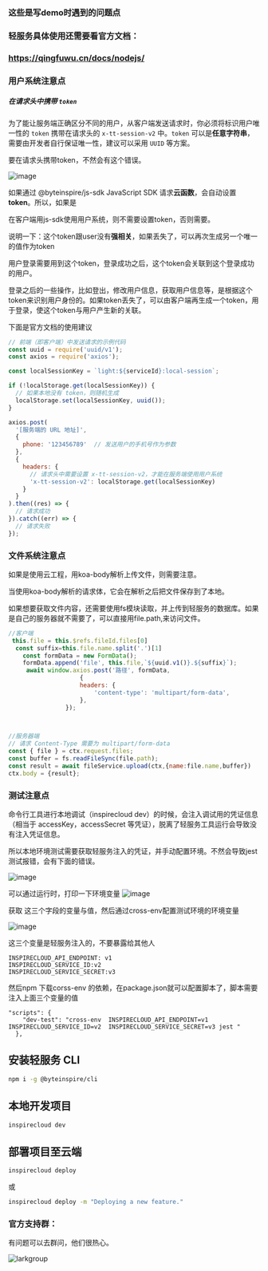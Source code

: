 ### 这些是写demo时遇到的问题点

### 轻服务具体使用还需要看官方文档：

### https://qingfuwu.cn/docs/nodejs/

### 用户系统注意点

##### 在请求头中携带 `token`

为了能让服务端正确区分不同的用户，从客户端发送请求时，你必须将标识用户唯一性的 `token` 携带在请求头的 `x-tt-session-v2` 中。`token` 可以是**任意字符串**，需要由开发者自行保证唯一性，建议可以采用 `UUID` 等方案。

要在请求头携带token，不然会有这个错误。

![image](https://user-images.githubusercontent.com/63062575/150188765-a129e4ad-7a46-46e0-958a-f1f727ef4186.png)

如果通过 @byteinspire/js-sdk JavaScript SDK 请求**云函数**，会自动设置 **token**。所以，如果是

在客户端用js-sdk使用用户系统，则不需要设置token，否则需要。





说明一下：这个token跟user没有**强相关**，如果丢失了，可以再次生成另一个唯一的值作为token

用户登录需要用到这个token，登录成功之后，这个token会关联到这个登录成功的用户。

登录之后的一些操作，比如登出，修改用户信息，获取用户信息等，是根据这个token来识别用户身份的。如果token丢失了，可以由客户端再生成一个token，用于登录，使这个token与用户产生新的关联。



下面是官方文档的使用建议

```javascript
// 前端（即客户端）中发送请求的示例代码
const uuid = require('uuid/v1');
const axios = require('axios');

const localSessionKey = `light:${serviceId}:local-session`;

if (!localStorage.get(localSessionKey)) {
  // 如果本地没有 token，则随机生成
  localStorage.set(localSessionKey, uuid());
}

axios.post(
  '[服务端的 URL 地址]',
  {
    phone: '123456789'  // 发送用户的手机号作为参数
  },
  {
    headers: {
      // 请求头中需要设置 x-tt-session-v2，才能在服务端使用用户系统
      'x-tt-session-v2': localStorage.get(localSessionKey)
    }
  }
).then((res) => {
  // 请求成功
}).catch((err) => {
  // 请求失败
});
```

### 文件系统注意点

如果是使用云工程，用koa-body解析上传文件，则需要注意。

当使用koa-body解析的请求体，它会在解析之后把文件保存到了本地。

如果想要获取文件内容，还需要使用fs模块读取，并上传到轻服务的数据库。如果是自己的服务器就不需要了，可以直接用file.path,来访问文件。

```js
//客户端
 this.file = this.$refs.fileId.files[0]
  const suffix=this.file.name.split('.')[1]
    const formData = new FormData();
	formData.append('file', this.file,`${uuid.v1()}.${suffix}`);
     await window.axios.post('路径', formData, 
                    {
                    headers: {
                        'content-type': 'multipart/form-data',
                    },
                });
           


//服务器端
// 请求 Content-Type 需要为 multipart/form-data
const { file } = ctx.request.files;
const buffer = fs.readFileSync(file.path);
const result = await fileService.upload(ctx,{name:file.name,buffer})
ctx.body = {result};
```



### 测试注意点

命令行工具进行本地调试（inspirecloud dev）的时候，会注入调试用的凭证信息（相当于 accessKey，accessSecret 等凭证），脱离了轻服务工具运行会导致没有注入凭证信息。

所以本地环境测试需要获取轻服务注入的凭证，并手动配置环境。不然会导致jest测试报错，会有下面的错误。

![image](https://user-images.githubusercontent.com/63062575/150188832-8177fa8d-a64a-44ed-b269-194510738129.png)



可以通过运行时，打印一下环境变量 
![image](https://user-images.githubusercontent.com/63062575/150188924-cd087394-5995-4b5b-9b2d-59c960c43ad9.png)


获取 这三个字段的变量与值，然后通过cross-env配置测试环境的环境变量

![image](https://user-images.githubusercontent.com/63062575/150188868-d5817e33-9328-4a79-8d47-47fc8d72363a.png)

这三个变量是轻服务注入的，不要暴露给其他人

```
INSPIRECLOUD_API_ENDPOINT: v1
INSPIRECLOUD_SERVICE_ID:v2
INSPIRECLOUD_SERVICE_SECRET:v3
```



然后npm 下载corss-env 的依赖，在package.json就可以配置脚本了，脚本需要注入上面三个变量的值

```
"scripts": {
    "dev-test": "cross-env  INSPIRECLOUD_API_ENDPOINT=v1  INSPIRECLOUD_SERVICE_ID=v2  INSPIRECLOUD_SERVICE_SECRET=v3 jest "
  },
```



## 安装轻服务 CLI

```sh
npm i -g @byteinspire/cli
```



## 本地开发项目

```sh
inspirecloud dev
```



## 部署项目至云端

```sh
inspirecloud deploy
```

或

```sh
inspirecloud deploy -m "Deploying a new feature."
```





### 官方支持群：

有问题可以去群问，他们很热心。

![larkgroup](https://lf3-static.bytednsdoc.com/obj/eden-cn/fuvazli/lark-group-blank.jpeg)

